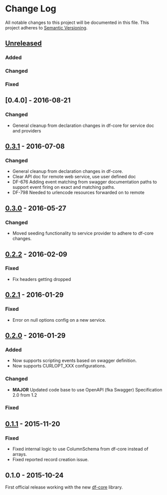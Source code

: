 # Change Log
All notable changes to this project will be documented in this file.
This project adheres to [Semantic Versioning](http://semver.org/).

## [Unreleased]
### Added

### Changed

### Fixed

## [0.4.0] - 2016-08-21
### Changed
- General cleanup from declaration changes in df-core for service doc and providers

## [0.3.1] - 2016-07-08
### Changed
- General cleanup from declaration changes in df-core.
- Clear API doc for remote web service, use user defined doc
- DF-676 Adding event matching from swagger documentation paths to support event firing on exact and matching paths.
- DF-798 Needed to urlencode resources forwarded on to remote

## [0.3.0] - 2016-05-27
### Changed
- Moved seeding functionality to service provider to adhere to df-core changes.

## [0.2.2] - 2016-02-09
### Fixed
- Fix headers getting dropped

## [0.2.1] - 2016-01-29
### Fixed
- Error on null options config on a new service.

## [0.2.0] - 2016-01-29
### Added
- Now supports scripting events based on swagger definition.
- Now supports CURLOPT_XXX configurations.

### Changed
- **MAJOR** Updated code base to use OpenAPI (fka Swagger) Specification 2.0 from 1.2

### Fixed

## [0.1.1] - 2015-11-20
### Fixed
- Fixed internal logic to use ColumnSchema from df-core instead of arrays.
- Fixed reported record creation issue.

## 0.1.0 - 2015-10-24
First official release working with the new [df-core](https://github.com/dreamfactorysoftware/df-core) library.

[Unreleased]: https://github.com/dreamfactorysoftware/df-rws/compare/0.3.1...HEAD
[0.3.1]: https://github.com/dreamfactorysoftware/df-rws/compare/0.3.0...0.3.1
[0.3.0]: https://github.com/dreamfactorysoftware/df-rws/compare/0.2.2...0.3.0
[0.2.2]: https://github.com/dreamfactorysoftware/df-rws/compare/0.2.1...0.2.2
[0.2.1]: https://github.com/dreamfactorysoftware/df-rws/compare/0.2.0...0.2.1
[0.2.0]: https://github.com/dreamfactorysoftware/df-rws/compare/0.1.1...0.2.0
[0.1.1]: https://github.com/dreamfactorysoftware/df-rws/compare/0.1.0...0.1.1
